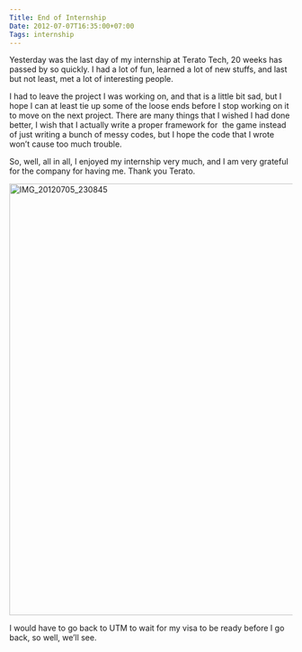 ```yaml
---
Title: End of Internship
Date: 2012-07-07T16:35:00+07:00
Tags: internship
---
```


Yesterday was the last day of my internship at Terato Tech, 20 weeks has
passed by so quickly. I had a lot of fun, learned a lot of new stuffs,
and last but not least, met a lot of interesting people.

I had to leave the project I was working on, and that is a little bit
sad, but I hope I can at least tie up some of the loose ends before I
stop working on it to move on the next project. There are many things
that I wished I had done better, I wish that I actually write a proper
framework for  the game instead of just writing a bunch of messy codes,
but I hope the code that I wrote won’t cause too much trouble.

So, well, all in all, I enjoyed my internship very much, and I am very
grateful for the company for having me. Thank you Terato.

<a href="http://www.flickr.com/photos/hendra2392/7559541998/" title="IMG_20120705_230845 by p.hdra, on Flickr"><img src="http://farm9.staticflickr.com/8294/7559541998_b7f235f911_b.jpg" width="1024" height="768" alt="IMG_20120705_230845"></a>

I would have to go back to UTM to wait for my visa to be ready before I
go back, so well, we’ll see.
